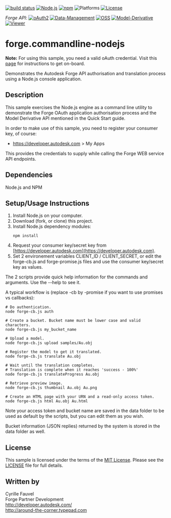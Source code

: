 
[![build status](https://api.travis-ci.org/cyrillef/models.autodesk.io.png)](https://travis-ci.org/cyrillef/models.autodesk.io)
[![Node.js](https://img.shields.io/badge/Node.js-5.11.1-blue.svg)](https://nodejs.org/)
[![npm](https://img.shields.io/badge/npm-3.9.3-blue.svg)](https://www.npmjs.com/)
![Platforms](https://img.shields.io/badge/platform-windows%20%7C%20osx%20%7C%20linux-lightgray.svg)
[![License](http://img.shields.io/:license-mit-blue.svg)](http://opensource.org/licenses/MIT)

*Forge API*:
[![oAuth2](https://img.shields.io/badge/oAuth2-v1-green.svg)](http://developer-autodesk.github.io/)
[![Data-Management](https://img.shields.io/badge/Data%20Management-v2-green.svg)](http://developer-autodesk.github.io/)
[![OSS](https://img.shields.io/badge/OSS-v2-green.svg)](http://developer-autodesk.github.io/)
[![Model-Derivative](https://img.shields.io/badge/Model%20Derivative-v2-green.svg)](http://developer-autodesk.github.io/)
[![Viewer](https://img.shields.io/badge/Forge%20Viewer-v2.9-green.svg)](http://developer-autodesk.github.io/)

# forge.commandline-nodejs


<b>Note:</b> For using this sample, you need a valid oAuth credential.
Visit this [page](https://developer.autodesk.com) for instructions to get on-board.


Demonstrates the Autodesk Forge API authorisation and translation process using a Node.js console application.


## Description

This sample exercises the Node.js engine as a command line utility to  demonstrate the Forge OAuth application authorisation process and the Model Derivative API mentioned in the Quick Start guide.

In order to make use of this sample, you need to register your consumer key, of course:
* https://developer.autodesk.com > My Apps

This provides the credentials to supply while calling the Forge WEB service API endpoints.


## Dependencies

Node.js and NPM


## Setup/Usage Instructions

  1. Install Node.js on your computer.
  2. Download (fork, or clone) this project.
  3. Install Node.js dependency modules:<br />
     ```
     npm install
     ```
  4. Request your consumer key/secret key from [https://developer.autodesk.com](https://developer.autodesk.com).
  5. Set 2 environement variables CLIENT_ID / CLIENT_SECRET, or edit the forge-cb.js and forge-promise.js files and use the consumer key/secret key as values. 
  
The 2 scripts provide quick help information for the commands and arguments. Use the --help to see it.

A typical workflow is (replace -cb by -promise if you want to use promises vs callbacks):

    # Do authentication.
    node forge-cb.js auth

    # Create a bucket. Bucket name must be lower case and valid characters.
    node forge-cb.js my_bucket_name

    # Upload a model.
    node forge-cb.js upload samples/Au.obj

    # Register the model to get it translated.
    node forge-cb.js translate Au.obj

    # Wait until the translation completes.
    # Translation is complete when it reaches 'success - 100%'
    node forge-cb.js translateProgress Au.obj

    # Retrieve preview image.
    node forge-cb.js thumbnail Au.obj Au.png

    # Create an HTML page with your URN and a read-only access token.
    node forge-cb.js html Au.obj Au.html

Note your access token and bucket name are saved in the data folder to be used as default by the scripts, but you can edit them as you wish.

Bucket information (JSON replies) returned by the system is stored in the data folder as well.


## License

This sample is licensed under the terms of the [MIT License](http://opensource.org/licenses/MIT). 
Please see the [LICENSE](LICENSE) file for full details.


## Written by

Cyrille Fauvel <br />
Forge Partner Development <br />
http://developer.autodesk.com/ <br />
http://around-the-corner.typepad.com <br />